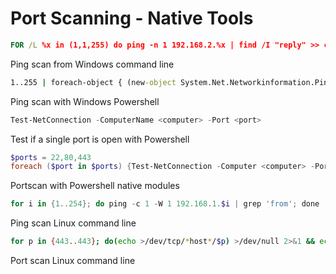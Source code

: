 # Port Scanning - Native Tools

```cmd
FOR /L %x in (1,1,255) do ping -n 1 192.168.2.%x | find /I "reply" >> c:\temp\pingresult.txt
```

Ping scan from Windows command line

```cmd
1..255 | foreach-object { (new-object System.Net.Networkinformation.Ping).Send("192.168.2.$_") } | where-object {$_.Status -eq "success"} | select Address
```

Ping scan with Windows Powershell

```powershell
Test-NetConnection -ComputerName <computer> -Port <port>
```

Test if a single port is open with Powershell

```powershell
$ports = 22,80,443
foreach ($port in $ports) {Test-NetConnection -Computer <computer> -Port $port}
```

Portscan with Powershell native modules

```powershell
for i in {1..254}; do ping -c 1 -W 1 192.168.1.$i | grep 'from'; done
```

Ping scan Linux command line

```bash
for p in {443..443}; do(echo >/dev/tcp/*host*/$p) >/dev/null 2>&1 && echo "$p open" || echo "$p closed"; done
```

Port scan Linux command line
